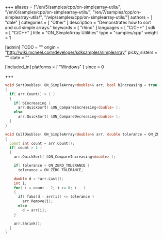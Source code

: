 +++
aliases = ["/en/5/samples/cpp/on-simplearray-utils/", "/en/6/samples/cpp/on-simplearray-utils/", "/en/7/samples/cpp/on-simplearray-utils/", "/wip/samples/cpp/on-simplearray-utils/"]
authors = [ "dale" ]
categories = [ "Other" ]
description = "Demonstrates how to sort and cull simple arrays."
keywords = [ "rhino" ]
languages = [ "C/C++" ]
sdk = [ "C/C++" ]
title = "ON_SimpleArray Utilities"
type = "samples/cpp"
weight = 1

[admin]
TODO = ""
origin = "http://wiki.mcneel.com/developer/sdksamples/simplearray"
picky_sisters = ""
state = ""

[included_in]
platforms = [ "Windows" ]
since = 0

+++

```cpp
void SortDoubles( ON_SimpleArray<double>& arr, bool bIncreasing = true )
{
  if( arr.Count() > 1 )
  {
    if( bIncreasing )
      arr.QuickSort( &ON_CompareIncreasing<double> );
    else
      arr.QuickSort( &ON_CompareDecreasing<double> );
  }
}

void CullDoubles( ON_SimpleArray<double>& arr, double tolerance = ON_ZERO_TOLERANCE )
{
  const int count = arr.Count();
  if( count > 1 )
  {
    arr.QuickSort( &ON_CompareIncreasing<double> );

    if( tolerance < ON_ZERO_TOLERANCE )
      tolerance = ON_ZERO_TOLERANCE;

    double d = *arr.Last();
    int i;
    for( i = count - 2; i >= 0; i-- )
    {
      if( fabs(d - arr[i]) <= tolerance )
        arr.Remove(i);
      else
        d = arr[i];
    }

    arr.Shrink();
  }
}
```
